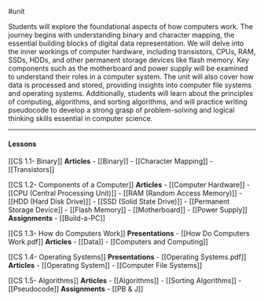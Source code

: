 #unit

Students will explore the foundational aspects of how computers work. The journey begins with understanding binary and character mapping, the essential building blocks of digital data representation. We will delve into the inner workings of computer hardware, including transistors, CPUs, RAM, SSDs, HDDs, and other permanent storage devices like flash memory. Key components such as the motherboard and power supply will be examined to understand their roles in a computer system. The unit will also cover how data is processed and stored, providing insights into computer file systems and operating systems. Additionally, students will learn about the principles of computing, algorithms, and sorting algorithms, and will practice writing pseudocode to develop a strong grasp of problem-solving and logical thinking skills essential in computer science.

---
#### Lessons

[[CS 1.1- Binary]]
	**Articles**
		- [[Binary]]
		- [[Character Mapping]]
		- [[Transistors]]

[[CS 1.2- Components of a Computer]]
	**Articles**
		- [[Computer Hardware]]
		- [[CPU  (Central Processing Unit)]]
		- [[RAM (Random Access Memory)]]
		- [[HDD (Hard Disk Drive)]]
		- [[SSD (Solid State Drive)]]
		- [[Permanent Storage Device]]
		- [[Flash Memory]]
		- [[Motherboard]]
		- [[Power Supply]]
	**Assignments**
		- [[Build-a-PC]]

[[CS 1.3- How do Computers Work]]
	**Presentations**
		- [[How Do Computers Work.pdf]]
	**Articles**
		- [[Data]]
		- [[Computers and Computing]]

[[CS 1.4- Operating Systems]]
	**Presentations**
		- [[Operating Systems.pdf]]
	**Articles**
		- [[Operating System]]
		- [[Computer File Systems]]

[[CS 1.5- Algorithms]]
	**Articles**
		- [[Algorithms]]
		- [[Sorting Algorithms]]
		- [[Pseudocode]]
	**Assignments**
		- [[PB & J]]

